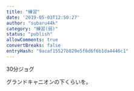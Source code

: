 ```yaml
---
title: "練習"
date: '2019-05-03T12:50:27'
author: "subaru44k"
category: "練習(弱)"
status: "publish"
allowComments: true
convertBreaks: false
entryHash: "9acaf15527b829e5f6d6f6b1da4446c1"
---
```

30分ジョグ

グランドキャニオンの下くらいを。
